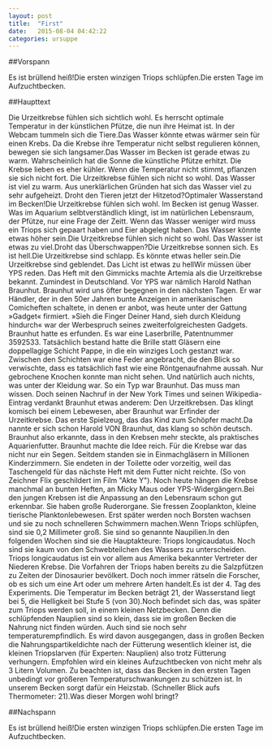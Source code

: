 ```yaml
---
layout: post
title:  "First"
date:   2015-08-04 04:42:22
categories: ursuppe
---
```

##Vorspann

Es ist brüllend heiß!Die ersten winzigen Triops schlüpfen.Die ersten Tage im Aufzuchtbecken.

##Haupttext

Die Urzeitkrebse fühlen sich sichtlich wohl. Es herrscht optimale Temperatur in der künstlichen Pfütze, die nun ihre Heimat ist. In der Webcam tummeln sich die Tiere.Das Wasser könnte etwas wärmer sein für einen Krebs. Da die Krebse ihre Temperatur nicht selbst regulieren können, bewegen sie sich langsamer.Das Wasser im Becken ist gerade  etwas zu warm. Wahrscheinlich hat die Sonne die künstliche Pfütze erhitzt. Die Krebse lieben es eher kühler. Wenn die Temperatur nicht stimmt, pflanzen sie sich nicht fort. Die Urzeitkrebse fühlen sich nicht so wohl. Das Wasser ist viel zu warm. Aus unerklärlichen Gründen hat sich das Wasser viel zu sehr aufgeheizt. Droht den Tieren jetzt der Hitzetod?Optimaler Wasserstand im Becken!Die Urzeitkrebse fühlen sich wohl. Im Becken ist genug Wasser. Was im Aquarium selbtverständlich klingt, ist im natürlichen Lebensraum, der Pfütze, nur eine Frage der Zeitt. Wenn das Wasser weniger wird muss ein Triops sich gepaart haben und Eier abgelegt haben. Das Wasser könnte etwas höher sein.Die Urzeitkrebse fühlen sich nicht so wohl. Das Wasser ist etwas zu viel.Droht das Überschwappen?Die Urzeitkrebse sonnen sich. Es ist hell.Die Urzeitkrebse sind schlapp. Es könnte etwas heller sein.Die Urzeitkrebse sind geblendet. Das Licht ist etwas zu hellWir müssen über YPS reden. Das Heft mit den Gimmicks machte Artemia als die Urzeitkrebse bekannt. Zumindest in Deutschland. Vor YPS war nämlich Harold Nathan Braunhut. Braunhut wird uns öfter begegnen in den nächsten Tagen. Er war Händler, der in den 50er Jahren bunte Anzeigen in amerikanischen Comicheften schaltete, in denen er anbot, was heute unter der Gattung »Gadget« firmiert. »Sieh die Finger Deiner Hand, sieh durch Kleidung hindurch« war der Werbespruch seines zweiterfolgreichesten Gadgets. Braunhut hatte es erfunden. Es war eine Laserbrille, Patentnummer 3592533. Tatsächlich bestand hatte die Brille statt Gläsern eine doppellagige Schicht Pappe, in die ein winziges Loch gestanzt war. Zwischen den Schichten war eine Feder angebracht, die den Blick so verwischte, dass es tatsächlich fast wie eine Röntgenaufnahme aussah. Nur gebrochene Knochen konnte man nicht sehen. Und natürlich auch nichts, was unter der Kleidung war. So ein Typ war Braunhut. Das muss man wissen. Doch seinen Nachruf in der New York Times und seinen Wikipedia-Eintrag verdankt Braunhut etwas anderem: Den Urzeitkrebsen. Das klingt komisch bei einem Lebewesen, aber Braunhut war Erfinder der Urzeitkrebse. Das erste Spielzeug, das das Kind zum Schöpfer macht.Da nannte er sich schon Harold VON Braunhut, das klang so schön deutsch. Braunhut also erkannte, dass in den Krebsen mehr steckte, als praktisches Aquarienfutter. Braunhut machte die Idee reich. Für die Krebse war das nicht nur ein Segen. Seitdem standen sie in Einmachgläsern in Millionen Kinderzimmern. Sie endeten in der Toilette oder vorzeitig, weil das Taschengeld für das nächste Heft mit dem Futter nicht reichte. (So von Zeichner Flix geschildert im Film "Akte Y"). Noch heute hängen die Krebse manchmal an bunten Heften, an Micky Maus oder YPS-Widergängern.Bei den jungen Krebsen ist die Anpassung an den Lebensraum schon gut erkennbar. Sie haben große Ruderorgane. Sie fressen Zooplankton, kleine tierische Planktonlebewesen. Erst später werden noch Borsten wachsen und sie zu noch schnelleren Schwimmern machen.Wenn Triops schlüpfen, sind sie 0,2 Millimeter groß. Sie sind so genannte Naupilien.In den folgenden Wochen sind sie die Hauptakteure: Triops longicaudatus. Noch sind sie kaum von den Schwebteilchen des Wassers zu unterscheiden. Triops longicaudatus ist ein vor allem aus Amerika bekannter Vertreter der Niederen Krebse. Die Vorfahren der Triops haben bereits zu die Salzpfützen zu Zeiten der Dinosaurier bevölkert. Doch noch immer rätseln die Forscher, ob es sich um eine Art oder um mehrere Arten handelt.Es ist der 4. Tag des Experiments. Die Temperatur im Becken beträgt 21, der Wasserstand liegt bei 5, die Helligkeit bei Stufe 5 (von 30).Noch befindet sich das, was später zum Triops werden soll, in einem kleinen Netzbecken. Denn die schlüpfenden Nauplien sind so klein, dass sie im großen Becken die Nahrung nict finden würden. Auch sind sie noch sehr temperaturempfindlich. Es wird davon ausgegangen, dass in großen Becken die Nahrungspartikeldichte nach der Fütterung wesentlich kleiner ist, die kleinen Triopslarven (für Experten: Nauplien) also trotz Fütterung verhungern. Empfohlen wird ein kleines Aufzuchtbecken von nicht mehr als 3 Litern Volumen. Zu beachten ist, dass das Becken in den ersten Tagen unbedingt vor größeren Temperaturschwankungen zu schützen ist. In unserem Becken sorgt dafür ein Heizstab. (Schneller Blick aufs Thermometer: 21).Was dieser Morgen wohl bringt?

##Nachspann

Es ist brüllend heiß!Die ersten winzigen Triops schlüpfen.Die ersten Tage im Aufzuchtbecken.
